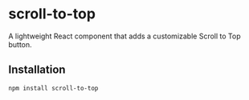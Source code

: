 # scroll-to-top

A lightweight React component that adds a customizable Scroll to Top button.

## Installation

```bash
npm install scroll-to-top
